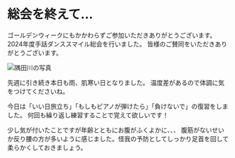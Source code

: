 # 総会を終えて...

ゴールデンウィークにもかかわらずご参加いただきありがとうございます。
2024年度手話ダンススマイル総会を行いました。
皆様のご賛同をいただきありがとうございます。

![隅田川の写真](https://storage.googleapis.com/smile-blog/2024-05-01/S__5382203.webp)

先週に引き続き本日も雨、肌寒い日となりました。
温度差があるので体調に気をつけてくださいね。

今日は「いい日旅立ち」「もしもピアノが弾けたら」「負けないで」の復習をしました。
何回も繰り返し練習することで覚えて欲しいです！

少し気が付いたことですが年齢とともにお腹がふくよかに、、、
腹筋がないせいか反り腰の方が多いように感じました。怪我の予防としてしっかり足首を回して柔らかくしておきましょう。
